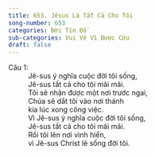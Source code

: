 ```yaml
---
title: 653. Jêsus Là Tất Cả Cho Tôi
song-number: 653
categories: Đời Tín Đồ
sub-categories: Vui Vẻ Vì Được Cứu
draft: false
---
```

<dl><dt>Câu 1:</dt><dd data-verse="1">Jê-sus ý nghĩa cuộc đời tôi sống, <br/>Jê-sus tất cả cho tôi mãi mãi. <br/>Tôi sẽ nhận được một nơi trước ngai, <br/>Chúa sẽ dắt tôi vào nơi thánh <br/>kia lúc xong công việc. <br/>Vì Jê-sus ý nghĩa cuộc đời tôi sống, <br/>Jê-sus tất cả cho tôi mãi mãi. <br/>Rồi tôi lên nơi vinh hiển, <br/>vì Jê-sus Christ lẽ sống đời tôi. </dd></dl>